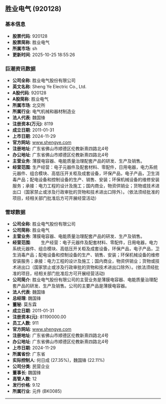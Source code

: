 ## 胜业电气 (920128)

### 基本信息

- **股票代码**: 920128
- **股票简称**: 胜业电气
- **所属市场**: sh
- **更新时间**: 2025-10-25 18:55:26

### 巨潮资讯数据

- **公司全称**: 胜业电气股份有限公司
- **英文名称**: Sheng Ye Electric Co., Ltd.
- **A股代码**: 920128
- **A股简称**: 胜业电气
- **所属市场**: 北交所
- **所属行业**: 电气机械和器材制造业
- **法人代表**: 魏国锋
- **注册资本(万元)**: 8119
- **成立日期**: 2011-01-31
- **上市日期**: 2024-11-29
- **官方网站**: www.shengye.com
- **注册地址**: 广东省佛山市顺德区伦教新熹四路北4号
- **办公地址**: 广东省佛山市顺德区伦教新熹四路北4号
- **主营业务**: 薄膜电容器、电能质量治理配套产品的研发、生产及销售。
- **经营范围**: 生产经营：电子元器件及配套材料、零配件，日用电器，电力系统元器件、组合模块、高低压开关柜及成套设备，环保产品，电子产品，卫生消毒产品；配电设备和控制设备的生产、销售、安装；环保机械设备的维修安装服务；承接：电力工程的设计及施工；国内商业，物资供销业；货物或技术进出口（国家禁止或涉及行政审批的货物和技术进出口除外）。（依法须经批准的项目，经相关部门批准后方可开展经营活动）

### 雪球数据

- **公司全称**: 胜业电气股份有限公司
- **公司简称**: 胜业电气
- **主营业务**: 薄膜电容器、电能质量治理配套产品的研发、生产及销售。
- **经营范围**: 　　生产经营：电子元器件及配套材料、零配件，日用电器，电力系统元器件、组合模块、高低压开关柜及成套设备，环保产品，电子产品，卫生消毒产品；配电设备和控制设备的生产、销售、安装；环保机械设备的维修安装服务；承接：电力工程的设计及施工；国内商业，物资供销业；货物或技术进出口（国家禁止或涉及行政审批的货物和技术进出口除外）。(依法须经批准的项目，经相关部门批准后方可开展经营活动)
- **公司简介**: 胜业电气股份有限公司的主营业务是薄膜电容器、电能质量治理配套产品的研发、生产及销售。公司的主要产品是薄膜电容器。
- **法人代表**: 魏国锋
- **总经理**: 魏国锋
- **董秘**: 莫东霖
- **成立日期**: 2011-01-31
- **注册资本(元)**: 81190000.00
- **员工人数**: 911
- **官方网站**: www.shengye.com
- **注册地址**: 广东省佛山市顺德区伦教新熹四路北4号
- **办公地址**: 广东省佛山市顺德区伦教新熹四路北4号
- **上市日期**: 2024-11-29
- **所属省份**: 广东省
- **实际控制人**: 何日成 (27.35%)，魏国锋 (22.11%)
- **公司分类**: 民营企业
- **董事长**: 魏国锋
- **高管人数**: 12
- **发行价格**: 9.12
- **所属行业**: 元件 (BK0085)

---